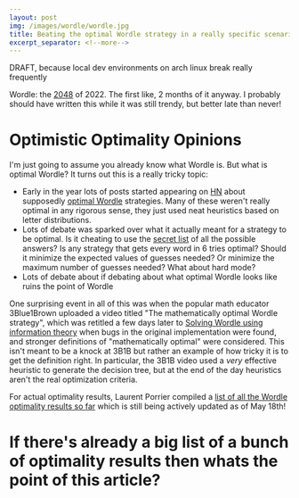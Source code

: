 ```yaml
---
layout: post
img: /images/wordle/wordle.jpg
title: Beating the optimal Wordle strategy in a really specific scenario for fun and profit
excerpt_separator: <!--more-->
---
```


DRAFT, because local dev environments on arch linux break really frequently

Wordle: the [2048](https://play2048.co/) of 2022. The first like, 2 months of it anyway. I probably should have written this while it was still trendy, but better late than never!
<!--more-->

# Optimistic Optimality Opinions

I'm just going to assume you already know what Wordle is. But what is optimal Wordle? It turns out this is a really tricky topic:
* Early in the year lots of posts started appearing on [HN](https://news.ycombinator.com) about supposedly [optimal Wordle](https://towardsdatascience.com/optimal-wordle-d8c2f2805704) strategies. Many of these weren't really optimal in any rigorous sense, they just used neat heuristics based on letter distributions.
* Lots of debate was sparked over what it actually meant for a strategy to be optimal. Is it cheating to use the [secret list](https://www.wordunscrambler.net/word-list/wordle-word-list) of all the possible answers? Is any strategy that gets every word in 6 tries optimal? Should it minimize the expected values of guesses needed? Or minimize the maximum number of guesses needed? What about hard mode?
* Lots of debate about if debating about what optimal Wordle looks like ruins the point of Wordle

One surprising event in all of this was when the popular math educator 3Blue1Brown uploaded a video titled "The mathematically optimal Wordle strategy", which was retitled a few days later to [Solving Wordle using information theory](https://www.youtube.com/watch?v=v68zYyaEmEA) when bugs in the original implementation were found, and stronger definitions of "mathematically optimal" were considered. This isn't meant to be a knock at 3B1B but rather an example of how tricky it is to get the definition right. In particular, the 3B1B video used a *very* effective heuristic to generate the decision tree, but at the end of the day heuristics aren't the real optimization criteria.

For actual optimality results, Laurent Porrier compiled a [list of all the Wordle optimality results so far](https://www.poirrier.ca/notes/wordle-optimal/) which is still being actively updated as of May 18th!

# If there's already a big list of a bunch of optimality results then whats the point of this article?
